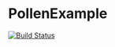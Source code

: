 # PollenExample

[![Build Status](https://github.com/lorenzoh/PollenExample.jl/actions/workflows/CI.yml/badge.svg?branch=main)](https://github.com/lorenzoh/PollenExample.jl/actions/workflows/CI.yml?query=branch%3Amain)
